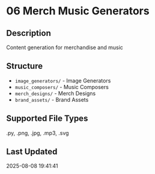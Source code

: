# 06 Merch Music Generators

## Description
Content generation for merchandise and music

## Structure
- `image_generators/` - Image Generators
- `music_composers/` - Music Composers
- `merch_designs/` - Merch Designs
- `brand_assets/` - Brand Assets

## Supported File Types
.py, .png, .jpg, .mp3, .svg

## Last Updated
2025-08-08 19:41:41
